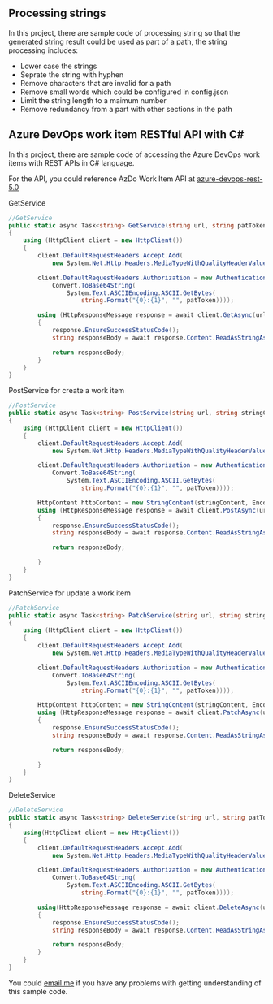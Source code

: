 ## Processing strings
In this project, there are sample code of processing string so that the generated string result could be used as part of a path, the string processing  includes:
+ Lower case the strings
+ Seprate the string with hyphen
+ Remove characters that are invalid for a path
+ Remove small words which could be configured in config.json
+ Limit the string length to a maimum number
+ Remove redundancy from a part with other sections in the path

## Azure DevOps work item RESTful API with C#
In this project, there are sample code of accessing the Azure DevOps work items with REST APIs in C# language.

For the API, you could reference AzDo Work Item API at [azure-devops-rest-5.0](https://docs.microsoft.com/en-us/rest/api/azure/devops/wit/?view=azure-devops-rest-5.0)

GetService
```CS
//GetService
public static async Task<string> GetService(string url, string patToken)
{
    using (HttpClient client = new HttpClient())
    {
        client.DefaultRequestHeaders.Accept.Add(
            new System.Net.Http.Headers.MediaTypeWithQualityHeaderValue("application/json"));

        client.DefaultRequestHeaders.Authorization = new AuthenticationHeaderValue("Basic",
            Convert.ToBase64String(
                System.Text.ASCIIEncoding.ASCII.GetBytes(
                    string.Format("{0}:{1}", "", patToken))));

        using (HttpResponseMessage response = await client.GetAsync(url))
        {
            response.EnsureSuccessStatusCode();
            string responseBody = await response.Content.ReadAsStringAsync();

            return responseBody;
        }
    }
}
```

PostService for create a work item
```CS
//PostService
public static async Task<string> PostService(string url, string stringContent, string patToken)
{
    using (HttpClient client = new HttpClient())
    {
        client.DefaultRequestHeaders.Accept.Add(
            new System.Net.Http.Headers.MediaTypeWithQualityHeaderValue("application/json"));

        client.DefaultRequestHeaders.Authorization = new AuthenticationHeaderValue("Basic",
            Convert.ToBase64String(
                System.Text.ASCIIEncoding.ASCII.GetBytes(
                    string.Format("{0}:{1}", "", patToken))));

        HttpContent httpContent = new StringContent(stringContent, Encoding.UTF8, "application/json-patch+json"); //media type is application/json-patch+json
        using (HttpResponseMessage response = await client.PostAsync(url, httpContent))
        {
            response.EnsureSuccessStatusCode();
            string responseBody = await response.Content.ReadAsStringAsync();

            return responseBody;

        }
    }
}
```

PatchService for update a work item
```CS
//PatchService
public static async Task<string> PatchService(string url, string stringContent, string patToken)
{
    using (HttpClient client = new HttpClient())
    {
        client.DefaultRequestHeaders.Accept.Add(
            new System.Net.Http.Headers.MediaTypeWithQualityHeaderValue("application/json"));

        client.DefaultRequestHeaders.Authorization = new AuthenticationHeaderValue("Basic",
            Convert.ToBase64String(
                System.Text.ASCIIEncoding.ASCII.GetBytes(
                    string.Format("{0}:{1}", "", patToken))));

        HttpContent httpContent = new StringContent(stringContent, Encoding.UTF8, "application/json-patch+json"); //media type is application/json-patch+json
        using (HttpResponseMessage response = await client.PatchAsync(url, httpContent))
        {
            response.EnsureSuccessStatusCode();
            string responseBody = await response.Content.ReadAsStringAsync();

            return responseBody;

        }
    }
}
```

DeleteService
```CS
//DeleteService
public static async Task<string> DeleteService(string url, string patToken)
{
    using(HttpClient client = new HttpClient())
    {
        client.DefaultRequestHeaders.Accept.Add(
            new System.Net.Http.Headers.MediaTypeWithQualityHeaderValue("application/json"));

        client.DefaultRequestHeaders.Authorization = new AuthenticationHeaderValue("Basic",
            Convert.ToBase64String(
                System.Text.ASCIIEncoding.ASCII.GetBytes(
                    string.Format("{0}:{1}", "", patToken))));

        using(HttpResponseMessage response = await client.DeleteAsync(url))
        {
            response.EnsureSuccessStatusCode();
            string responseBody = await response.Content.ReadAsStringAsync();

            return responseBody;
        }
    }
}
```

You could [email me](mailto:qijiexue@outlook.com) if  you have any problems with getting understanding of this sample code.
